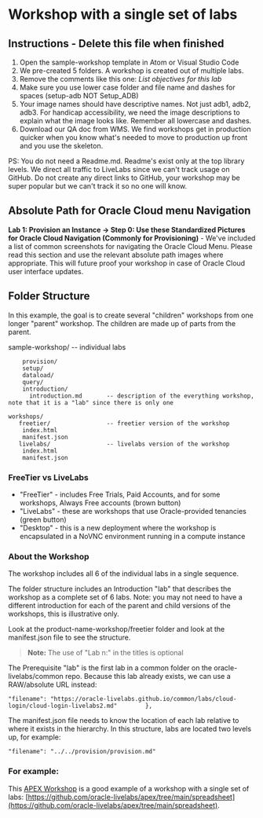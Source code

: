 # Workshop with a single set of labs

## Instructions - Delete this file when finished

1. Open the sample-workshop template in Atom or Visual Studio Code
2. We pre-created 5 folders.  A workshop is created out of multiple labs.
3. Remove the comments like this one: *List objectives for this lab*
4. Make sure you use lower case folder and file name and dashes for spaces (setup-adb NOT Setup_ADB)
5. Your image names should have descriptive names. Not just adb1, adb2, adb3.  For handicap accessibility, we need the image descriptions to explain what the image looks like.  Remember all lowercase and dashes.
6. Download our QA doc from WMS.  We find workshops get in production quicker when you know what's needed to move to production up front and you use the skeleton.

PS:  You do not need a Readme.md.  Readme's exist only at the top library levels. We direct all traffic to LiveLabs since we can't track usage on GitHub.  Do not create any direct links to GitHub, your workshop may be super popular but we can't track it so no one will know.

## Absolute Path for Oracle Cloud menu Navigation

**Lab 1: Provision an Instance -> Step 0: Use these Standardized Pictures for Oracle Cloud Navigation (Commonly for Provisioning)** - We've included a list of common screenshots for navigating the Oracle Cloud Menu. Please read this section and use the relevant absolute path images where appropriate.  This will future proof your workshop in case of Oracle Cloud user interface updates.

## Folder Structure

In this example, the goal is to create several "children" workshops from one longer "parent" workshop. The children are made up of parts from the parent.

sample-workshop/
        -- individual labs

        provision/
        setup/
        dataload/
        query/
        introduction/
          introduction.md       -- description of the everything workshop, note that it is a "lab" since there is only one

    workshops/
       freetier/                -- freetier version of the workshop
        index.html
        manifest.json
       livelabs/                -- livelabs version of the workshop
        index.html
        manifest.json


### FreeTier vs LiveLabs

* "FreeTier" - includes Free Trials, Paid Accounts, and for some workshops, Always Free accounts (brown button)
* "LiveLabs" - these are workshops that use Oracle-provided tenancies (green button)
* "Desktop"  - this is a new deployment where the workshop is encapsulated in a NoVNC environment running in a compute instance

### About the Workshop

The workshop includes all 6 of the individual labs in a single sequence.

The folder structure includes an Introduction "lab" that describes the workshop as a complete set of 6 labs. Note: you may not need to have a different introduction for each of the parent and child versions of the workshops, this is illustrative only.

Look at the product-name-workshop/freetier folder and look at the manifest.json file to see the structure.

> **Note:** The use of "Lab n:" in the titles is optional

The Prerequisite "lab" is the first lab in a common folder on the oracle-livelabs/common repo. Because this lab already exists, we can use a RAW/absolute URL instead:

  ```
  "filename": "https://oracle-livelabs.github.io/common/labs/cloud-login/cloud-login-livelabs2.md"        },
  ```

The manifest.json file needs to know the location of each lab relative to where it exists in the hierarchy. In this structure, labs are located two levels up, for example:

  ```
  "filename": "../../provision/provision.md"
  ```

### For example:

This [APEX Workshop](https://oracle-livelabs.github.io/apex/spreadsheet/workshops/freetier/) is a good example of a workshop with a single set of labs: [https://github.com/oracle-livelabs/apex/tree/main/spreadsheet](https://github.com/oracle-livelabs/apex/tree/main/spreadsheet).





